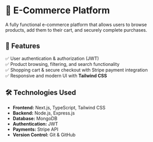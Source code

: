 # 🛒 E-Commerce Platform

A fully functional e-commerce platform that allows users to browse products, add them to their cart, and securely complete purchases.

## 🚀 Features
✅ User authentication & authorization (JWT)  
✅ Product browsing, filtering, and search functionality  
✅ Shopping cart & secure checkout with Stripe payment integration  
✅ Responsive and modern UI with **Tailwind CSS**  

## 🛠️ Technologies Used
- **Frontend:** Next.js, TypeScript, Tailwind CSS
- **Backend:** Node.js, Express.js
- **Database:** MongoDB
- **Authentication:** JWT 
- **Payments:** Stripe API
- **Version Control:** Git & GitHub  
